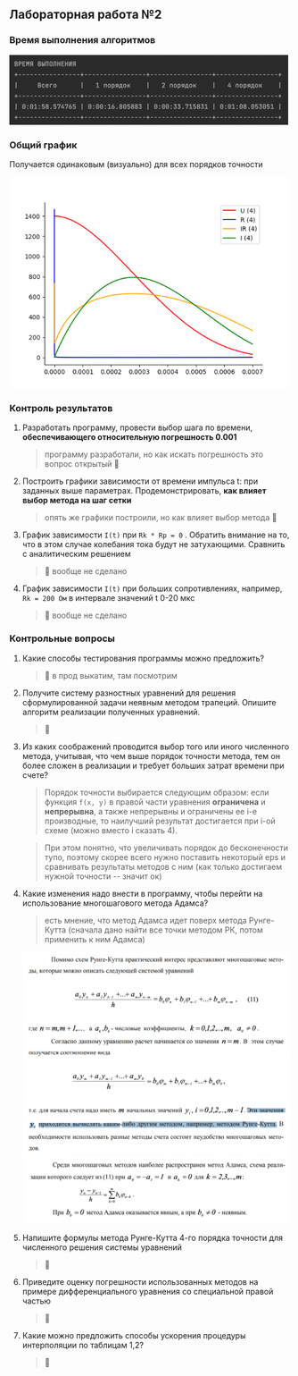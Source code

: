 ## Лабораторная работа №2

### Время выполнения алгоритмов

<img src="img/time.png" width="500px">

### Общий график 

Получается одинаковым (визуально) для всех порядков точности

<img src="img/runge_kutt_4.png">



### Контроль результатов

1. Разработать программу, провести выбор шага по времени, **обеспечивающего относительную погрешность 0.001**

   > программу разработали, но как искать погрешность это вопрос открытый 👀

2. Построить графики зависимости от времени импульса t: при заданных выше параметрах. Продемонстрировать, **как влияет выбор метода на шаг сетки**

   > опять же графики построили, но как влияет выбор метода 👀

3. График зависимости `I(t)` при `Rk * Rp = 0` . Обратить внимание на то, что в этом случае колебания тока будут не затухающими. Сравнить с аналитическим решением

   > 📍 вообще не сделано

4. График зависимости `I(t)` при больших сопротивлениях, например, `Rk = 200 Ом` в интервале значений t 0-20 мкс

   > 📍 вообще не сделано



### Контрольные вопросы

1. Какие способы тестирования программы можно предложить?

   > 📍 в прод выкатим, там посмотрим

2. Получите систему разностных уравнений для решения сформулированной задачи неявным методом трапеций. Опишите алгоритм реализации полученных уравнений.

   > 📍

3. Из каких соображений проводится выбор того или иного численного метода, учитывая, что чем выше порядок точности метода, тем он более сложен в реализации и требует больших затрат времени при счете?

   > Порядок точности выбирается следующим образом: если функция `f(x, y)` в правой части уравнения **ограничена** и **непрерывна**, а также непрерывны и ограничены ее i-е производные, то наилучший результат достигается при i-ой схеме (можно вместо i сказать 4).

   > При этом понятно, что увеличивать порядок до бесконечности тупо, поэтому скорее всего нужно поставить некоторый eps и сравнивать результаты методов с ним (как только достигаем нужной точности -- значит ок)

4. Какие изменения надо внести в программу, чтобы перейти на использование многошагового метода Адамса?

   > есть мнение, что метод Адамса идет поверх метода Рунге-Кутта (сначала дано найти все точки методом РК, потом применить к ним Адамса)

   <img src="img/adamc.png">

   <img src="img/adamc_2.jpg">

5. Напишите формулы метода Рунге-Кутта 4-го порядка точности для численного решения системы уравнений

   > 📍

6. Приведите оценку погрешности использованных методов на примере дифференциального уравнения со специальной правой частью

   > 📍

7. Какие можно предложить способы ускорения процедуры интерполяции по таблицам 1,2?

   > 📍